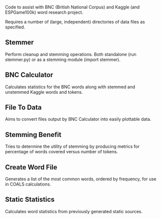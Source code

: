 Code to assist with BNC (British National Corpus) and Kaggle (and ESPGame100k)
word research project.

Requires a number of (large, independent) directories of data files as
specified.


Stemmer
-------

Perform cleanup and stemming operations. Both standalone (run stemmer.py) or as
a stemming module (import stemmer).


BNC Calculator
--------------

Calculates statistics for the BNC words along with stemmed and unstemmed Kaggle
words and tokens.


File To Data
------------

Aims to convert files output by BNC Calculator into easily plottable data.


Stemming Benefit
----------------

Tries to determine the utility of stemming by producing metrics for percentage
of words covered versus number of tokens.


Create Word File
----------------

Generates a list of the most common words, ordered by frequency, for use in COALS calculations.


Static Statistics
-----------------
Calculates word statistics from previously generated static sources.

